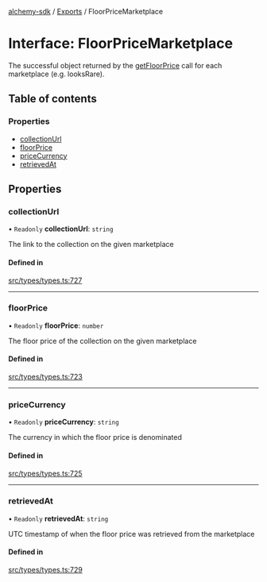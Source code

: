 [alchemy-sdk](../README.md) / [Exports](../modules.md) / FloorPriceMarketplace

# Interface: FloorPriceMarketplace

The successful object returned by the [getFloorPrice](../classes/NftNamespace.md#getfloorprice) call for each
marketplace (e.g. looksRare).

## Table of contents

### Properties

- [collectionUrl](FloorPriceMarketplace.md#collectionurl)
- [floorPrice](FloorPriceMarketplace.md#floorprice)
- [priceCurrency](FloorPriceMarketplace.md#pricecurrency)
- [retrievedAt](FloorPriceMarketplace.md#retrievedat)

## Properties

### collectionUrl

• `Readonly` **collectionUrl**: `string`

The link to the collection on the given marketplace

#### Defined in

[src/types/types.ts:727](https://github.com/alchemyplatform/alchemy-sdk-js/blob/53be393/src/types/types.ts#L727)

___

### floorPrice

• `Readonly` **floorPrice**: `number`

The floor price of the collection on the given marketplace

#### Defined in

[src/types/types.ts:723](https://github.com/alchemyplatform/alchemy-sdk-js/blob/53be393/src/types/types.ts#L723)

___

### priceCurrency

• `Readonly` **priceCurrency**: `string`

The currency in which the floor price is denominated

#### Defined in

[src/types/types.ts:725](https://github.com/alchemyplatform/alchemy-sdk-js/blob/53be393/src/types/types.ts#L725)

___

### retrievedAt

• `Readonly` **retrievedAt**: `string`

UTC timestamp of when the floor price was retrieved from the marketplace

#### Defined in

[src/types/types.ts:729](https://github.com/alchemyplatform/alchemy-sdk-js/blob/53be393/src/types/types.ts#L729)
